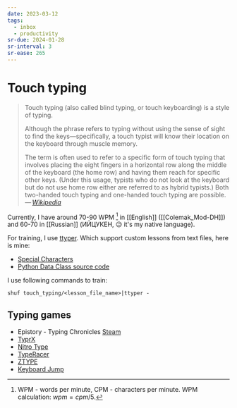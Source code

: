 ```yaml
---
date: 2023-03-12
tags:
  - inbox
  - productivity
sr-due: 2024-01-28
sr-interval: 3
sr-ease: 265
---
```


# Touch typing

> Touch typing (also called blind typing, or touch keyboarding) is a style of
> typing.
>
> Although the phrase refers to typing without using the sense of sight to find
> the keys—specifically, a touch typist will know their location on the keyboard
> through muscle memory.
>
> The term is often used to refer to a specific form of touch typing that
> involves placing the eight fingers in a horizontal row along the middle of the
> keyboard (the home row) and having them reach for specific other keys. (Under
> this usage, typists who do not look at the keyboard but do not use home row
> either are referred to as hybrid typists.) Both two-handed touch typing and
> one-handed touch typing are possible.\
> — <cite>[Wikipedia](https://en.wikipedia.org/wiki/Touch_typing)</cite>

Currently, I have around 70-90 WPM [^1] in [[English]] ([[Colemak_Mod-DH]]) and
60-70 in [[Russian]] (ИЙЦУКЕН, 😥 it's my native language).

For training, I use [ttyper](https://github.com/max-niederman/ttyper). Which
support custom lessons from text files, here is mine:

- [Special Characters](./touch_typing/special_characters.txt)
- [Python Data Class source code](./touch_typing/dataclasses.txt)

I use following commands to train:

```
shuf touch_typing/<lesson_file_name>|ttyper -
```

## Typing games

- Epistory - Typing Chronicles
  [Steam](https://store.steampowered.com/app/398850/Epistory__Typing_Chronicles/)
- [TyprX](https://www.typrx.com/)
- [Nitro Type](https://www.nitrotype.com/)
- [TypeRacer](https://play.typeracer.com/)
- [ZTYPE](https://zty.pe/)
- [Keyboard Jump](https://www.typing.com/student/game/keyboard-jump)

[^1]: WPM - words per minute, CPM - characters per minute. WPM calculation:
$wpm = cpm / 5$.
